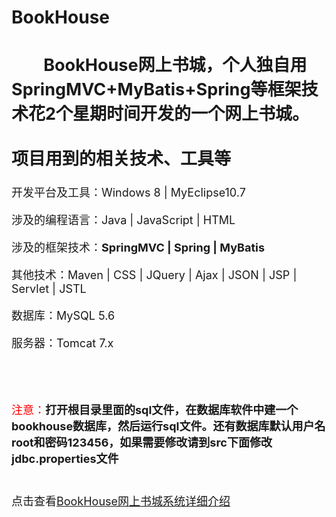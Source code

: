 # BookHouse
<font size="4">

&nbsp;&nbsp;&nbsp;&nbsp;&nbsp;&nbsp;&nbsp;&nbsp;BookHouse网上书城，个人独自用SpringMVC+MyBatis+Spring等框架技术花2个星期时间开发的一个网上书城。
<br/><br/>
项目用到的相关技术、工具等
----------


开发平台及工具：Windows 8 | MyEclipse10.7

涉及的编程语言：Java  |  JavaScript  |  HTML

涉及的框架技术：**SpringMVC  |  Spring  |  MyBatis**

其他技术：Maven | CSS  |  JQuery  |  Ajax  |  JSON  |  JSP  |  Servlet  |  JSTL

数据库：MySQL 5.6

服务器：Tomcat 7.x


<br/><br/><br/>
<font color="red">注意：</font>**打开根目录里面的sql文件，在数据库软件中建一个bookhouse数据库，然后运行sql文件。还有数据库默认用户名root和密码123456，如果需要修改请到src下面修改jdbc.properties文件**
<br/><br/><br/>
点击查看<a href="http://panhainan.com/2015/04/28/BookHouse%E7%BD%91%E4%B8%8A%E4%B9%A6%E5%9F%8E%E4%BB%8B%E7%BB%8D/" target="_blank" >BookHouse网上书城系统详细介绍</a>
</font>
